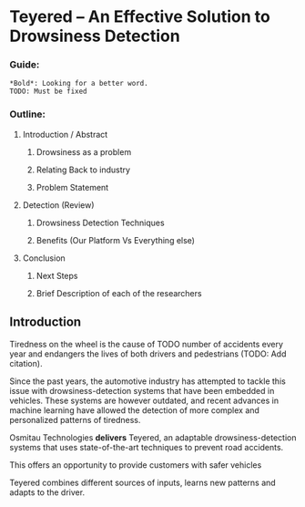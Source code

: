 # Teyered – An Effective Solution to Drowsiness Detection

### Guide:

```
*Bold*: Looking for a better word.
TODO: Must be fixed
```

### Outline:

1. Introduction / Abstract
   
   1. Drowsiness as a problem
   
   2. Relating Back to industry
   
   3. Problem Statement

2. Detection (Review)
   
   1. Drowsiness Detection Techniques
   
   2. Benefits (Our Platform Vs Everything else)

3. Conclusion
   
   1. Next Steps
   
   2. Brief Description of each of the researchers 


## Introduction

Tiredness on the wheel is the cause of TODO number of accidents every year and endangers the lives of both drivers and pedestrians (TODO: Add citation). 

Since the past years, the automotive industry has attempted to tackle this issue with drowsiness-detection systems that have been embedded in vehicles. These systems are however outdated, and recent advances in machine learning have allowed the detection of more complex and personalized patterns of tiredness. 

Osmitau Technologies **delivers** Teyered, an adaptable drowsiness-detection systems that uses state-of-the-art techniques to prevent road accidents. 









This offers an opportunity to provide customers with safer vehicles 





Teyered combines different sources of inputs, learns new patterns and adapts to the driver.
